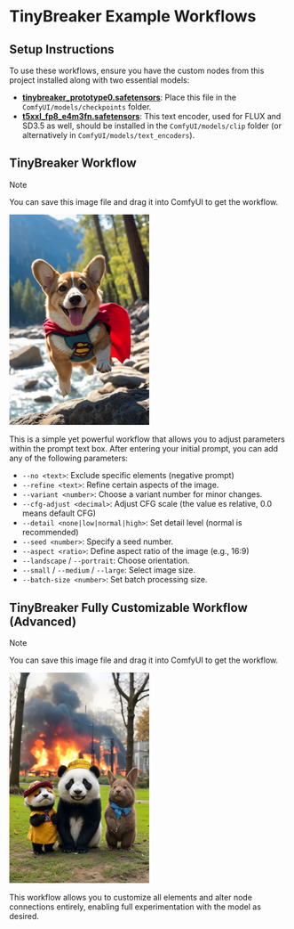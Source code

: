 # TinyBreaker Example Workflows

## Setup Instructions

To use these workflows, ensure you have the custom nodes from this project installed along with two essential models:

- **[tinybreaker_prototype0.safetensors](https://civitai.com/models/1213728)**: Place this file in the `ComfyUI/models/checkpoints` folder.
- **[t5xxl_fp8_e4m3fn.safetensors](https://huggingface.co/Comfy-Org/stable-diffusion-3.5-fp8/blob/main/text_encoders/t5xxl_fp8_e4m3fn.safetensors)**: This text encoder, used for FLUX and SD3.5 as well, should be installed in the `ComfyUI/models/clip` folder (or alternatively in `ComfyUI/models/text_encoders`).


## TinyBreaker Workflow

> [!NOTE]
> You can save this image file and drag it into ComfyUI to get the workflow.

<img src="tinybreaker_example.png" width="50%">

This is a simple yet powerful workflow that allows you to adjust parameters within the prompt text box. After entering your initial prompt, you can add any of the following parameters:

- `--no <text>`: Exclude specific elements (negative prompt)
- `--refine <text>`: Refine certain aspects of the image.
- `--variant <number>`: Choose a variant number for minor changes.
- `--cfg-adjust <decimal>`: Adjust CFG scale (the value es relative, 0.0 means default CFG)
- `--detail <none|low|normal|high>`: Set detail level (normal is recommended)
- `--seed <number>`: Specify a seed number.
- `--aspect <ratio>`: Define aspect ratio of the image (e.g., 16:9)
- `--landscape` / `--portrait`: Choose orientation.
- `--small` / `--medium` / `--large`: Select image size.
- `--batch-size <number>`: Set batch processing size.


## TinyBreaker Fully Customizable Workflow (Advanced)

> [!NOTE]
> You can save this image file and drag it into ComfyUI to get the workflow.

<img src="tinybreaker_fully_customizable_example.png" width="50%">

This workflow allows you to customize all elements and alter node connections entirely, enabling full experimentation with the model as desired.
